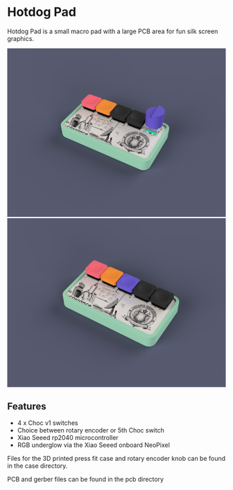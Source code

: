 # Hotdog Pad

Hotdog Pad is a small macro pad with a large PCB area for fun silk screen graphics.

![render of hotdog with encoder](images/render_encoder.png)
![render of hotdog with 5 switches](images/render_5_switch.png)

## Features
 - 4 x Choc v1 switches
 - Choice between rotary encoder or 5th Choc switch
 - Xiao Seeed rp2040 microcontroller
 - RGB underglow via the Xiao Seeed onboard NeoPixel

Files for the 3D printed press fit case and rotary encoder knob can be found in the case directory.

PCB and gerber files can be found in the pcb directory